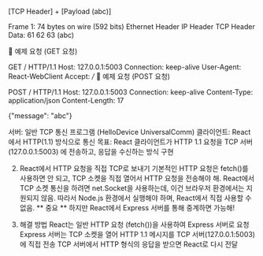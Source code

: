 [TCP Header] + [Payload (abc)]

Frame 1: 74 bytes on wire (592 bits)
Ethernet Header
IP Header
TCP Header
Data: 61 62 63 (abc)

📌 예제 요청 (GET 요청)

GET / HTTP/1.1
Host: 127.0.0.1:5003
Connection: keep-alive
User-Agent: React-WebClient
Accept: _/_
📌 예제 요청 (POST 요청)

POST / HTTP/1.1
Host: 127.0.0.1:5003
Connection: keep-alive
Content-Type: application/json
Content-Length: 17

{"message": "abc"}

서버: 일반 TCP 통신 프로그램 (HelloDevice UniversalComm)
클라이언트: React에서 HTTP(1.1) 방식으로 통신
목표: React 클라이언트가 HTTP 1.1 요청을 TCP 서버(127.0.0.1:5003) 에 전송하고, 응답을 수신하는 방식 구현

2. React에서 HTTP 요청을 직접 TCP로 보내기
   기본적인 HTTP 요청은 fetch()를 사용하면 안 되고, TCP 소켓을 직접 열어서 HTTP 요청을 전송해야 해.
   React에서 TCP 소켓 통신을 하려면 net.Socket을 사용하는데, 이건 브라우저 환경에서는 지원되지 않음.
   따라서 Node.js 환경에서 실행해야 하며, React에서 직접 사용할 수 없음. ** 중요 **
   하지만 React에서 Express 서버를 통해 중계하면 가능해!

3. 해결 방법
   React는 일반 HTTP 요청 (fetch())을 사용하여 Express 서버로 요청
   Express 서버는 TCP 소켓을 열어 HTTP 1.1 메시지를 TCP 서버(127.0.0.1:5003)에 직접 전송
   TCP 서버에서 HTTP 형식의 응답을 받으면 React로 다시 전달
